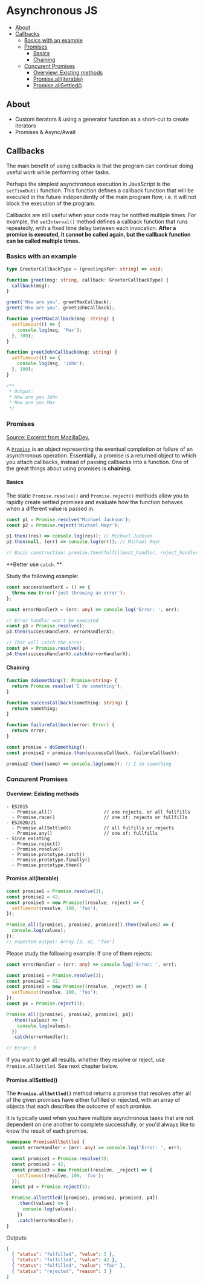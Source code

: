 # Asynchronous JS

<!-- @import "[TOC]" {cmd="toc" depthFrom=2 depthTo=6 orderedList=false} -->

<!-- code_chunk_output -->

- [About](#about)
- [Callbacks](#callbacks)
  - [Basics with an example](#basics-with-an-example)
  - [Promises](#promises)
    - [Basics](#basics)
    - [Chaining](#chaining)
  - [Concurent Promises](#concurent-promises)
    - [Overview: Existing methods](#overview-existing-methods)
    - [Promise.all(iterable)](#promisealliterable)
    - [Promise.allSettled()](#promiseallsettled)

<!-- /code_chunk_output -->

## About

- Custom iterators & using a generator function as a short-cut to create iterators
- Promises & Async/Await

## Callbacks

The main benefit of using callbacks is that the program can continue doing useful work while performing other tasks.

Perhaps the simplest asynchronous execution in JavaScript is the `setTimeOut()` function. This function defines a callback function that will be executed in the future independently of the main program flow, i.e. it will not block the execution of the program.

Callbacks are still useful when your code may be notified multiple times. For example, the `setInterval()` method defines a callback function that runs repeatedly, with a fixed time delay between each invocation. **After a promise is executed, it cannot be called again, but the callback function can be called multiple times.**

### Basics with an example

```ts
type GreeterCallbackType = (greetingsFor: string) => void;

function greet(msg: string, callback: GreeterCallbackType) {
  callback(msg);
}

greet('How are you', greetMaxCallback);
greet('How are you', greetJohnCallback);

function greetMaxCallback(msg: string) {
  setTimeout(() => {
    console.log(msg, 'Max');
  }, 300);
}

function greetJohnCallback(msg: string) {
  setTimeout(() => {
    console.log(msg, 'John');
  }, 100);
}

/**
 * Output:
 * How are you John
 * How are you Max
 */
```

### Promises

[Source: Excerpt from MozillaDev.](https://developer.mozilla.org/en-US/docs/Web/JavaScript/Guide/Using_promises)

A [`Promise`](/en-US/docs/Web/JavaScript/Reference/Global_Objects/Promise) is an object representing the eventual completion or failure of an asynchronous operation. Essentially, a promise is a returned object to which you attach callbacks, instead of passing callbacks into a function. One of the great things about using promises is **chaining**.

#### Basics

The static `Promise.resolve()` and `Promise.reject()` methods allow you to rapidly create settled promises and evaluate how the function behaves when a different value is passed in.

```ts
const p1 = Promise.resolve('Michael Jackson');
const p2 = Promise.reject('Michael Mayr');

p1.then((res) => console.log(res)); // Michael Jackson
p2.then(null, (err) => console.log(err)); // Michael Mayr

// Basic construction: promise.then(fulfillment_handler, reject_handler);
```

**Better use `catch`. **

Study the following example:

```ts
const successHandlerX = () => {
  throw new Error('just throwing an error');
};

const errorHandlerX = (err: any) => console.log('Error: ', err);

// Error handler won't be executed
const p3 = Promise.resolve();
p3.then(successHandlerX, errorHandlerX);

// That will catch the error
const p4 = Promise.resolve();
p4.then(successHandlerX).catch(errorHandlerX);
```

#### Chaining

```ts
function doSomething(): Promise<string> {
  return Promise.resolve('I do something');
}

function successCallback(something: string) {
  return something;
}

function failureCallback(error: Error) {
  return error;
}

const promise = doSomething();
const promise2 = promise.then(successCallback, failureCallback);

promise2.then((some) => console.log(some)); // I do something
```

### Concurent Promises

#### Overview: Existing methods

```shell
- ES2015
  - Promise.all()                   // one rejects, or all fullfills
  - Promise.race()                  // one of: rejects or fullfills
- ES2020/21
  - Promise.allSettled()            // all fulfills or rejects
  - Promise.any()                   // one of: fullfills
- Since existing
  - Promise.reject()
  - Promise.resolve()
  - Promise.prototype.catch()
  - Promise.prototype.finally()
  - Promise.prototype.then()
```

#### Promise.all(iterable)

```ts
const promise1 = Promise.resolve(3);
const promise2 = 42;
const promise3 = new Promise((resolve, reject) => {
  setTimeout(resolve, 100, 'foo');
});

Promise.all([promise1, promise2, promise3]).then((values) => {
  console.log(values);
});
// expected output: Array [3, 42, "foo"]
```

Please study the following example: If one of them rejects:

```ts
const errorHandler = (err: any) => console.log('Error: ', err);

const promise1 = Promise.resolve(3);
const promise2 = 42;
const promise3 = new Promise((resolve, _reject) => {
  setTimeout(resolve, 100, 'foo');
});
const p4 = Promise.reject(3);

Promise.all([promise1, promise2, promise3, p4])
  .then((values) => {
    console.log(values);
  })
  .catch(errorHandler);

// Error: 3
```

If you want to get all results, whether they resolve or reject, use `Promise.allSettled`. See next chapter below.

#### Promise.allSettled()

The **`Promise.allSettled()`** method returns a promise that resolves after all of the given promises have either fulfilled or rejected, with an array of objects that each describes the outcome of each promise.

It is typically used when you have multiple asynchronous tasks that are not dependent on one another to complete successfully, or you'd always like to know the result of each promise.

```ts
namespace PromiseAllSettled {
  const errorHandler = (err: any) => console.log('Error: ', err);

  const promise1 = Promise.resolve(3);
  const promise2 = 42;
  const promise3 = new Promise((resolve, _reject) => {
    setTimeout(resolve, 100, 'foo');
  });
  const p4 = Promise.reject(3);

  Promise.allSettled([promise1, promise2, promise3, p4])
    .then((values) => {
      console.log(values);
    })
    .catch(errorHandler);
}
```

Outputs:

```json
[
  { "status": "fulfilled", "value": 3 },
  { "status": "fulfilled", "value": 42 },
  { "status": "fulfilled", "value": "foo" },
  { "status": "rejected", "reason": 3 }
]
```
